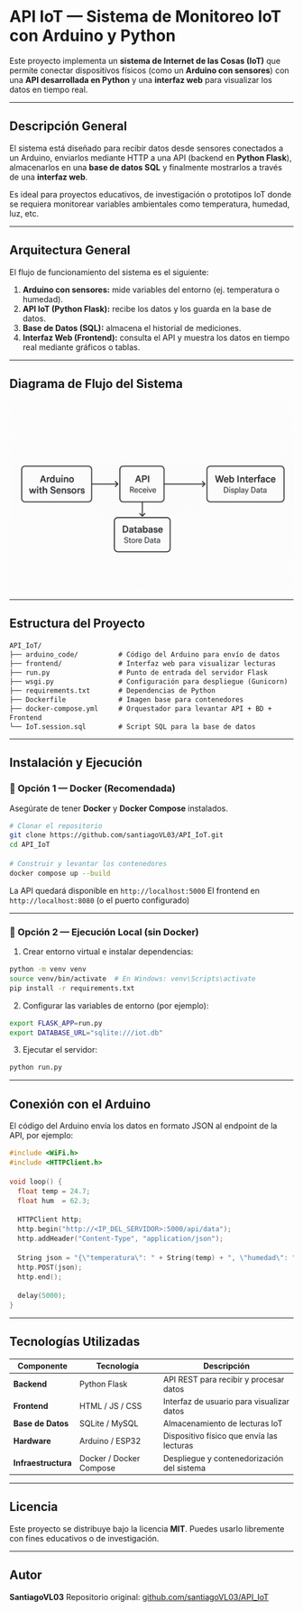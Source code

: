 # API IoT — Sistema de Monitoreo IoT con Arduino y Python

Este proyecto implementa un **sistema de Internet de las Cosas (IoT)** que permite conectar dispositivos físicos (como un **Arduino con sensores**) con una **API desarrollada en Python** y una **interfaz web** para visualizar los datos en tiempo real.

---

## Descripción General

El sistema está diseñado para recibir datos desde sensores conectados a un Arduino, enviarlos mediante HTTP a una API (backend en **Python Flask**), almacenarlos en una **base de datos SQL** y finalmente mostrarlos a través de una **interfaz web**.

Es ideal para proyectos educativos, de investigación o prototipos IoT donde se requiera monitorear variables ambientales como temperatura, humedad, luz, etc.

---

## Arquitectura General

El flujo de funcionamiento del sistema es el siguiente:

1. **Arduino con sensores:** mide variables del entorno (ej. temperatura o humedad). 
2. **API IoT (Python Flask):** recibe los datos y los guarda en la base de datos. 
3. **Base de Datos (SQL):** almacena el historial de mediciones. 
4. **Interfaz Web (Frontend):** consulta el API y muestra los datos en tiempo real mediante gráficos o tablas.

---

## Diagrama de Flujo del Sistema

![Diagrama de Flujo del Sistema IoT](flujo.png)

---

## Estructura del Proyecto

```
API_IoT/
├── arduino_code/          # Código del Arduino para envío de datos
├── frontend/              # Interfaz web para visualizar lecturas
├── run.py                 # Punto de entrada del servidor Flask
├── wsgi.py                # Configuración para despliegue (Gunicorn)
├── requirements.txt       # Dependencias de Python
├── Dockerfile             # Imagen base para contenedores
├── docker-compose.yml     # Orquestador para levantar API + BD + Frontend
└── IoT.session.sql        # Script SQL para la base de datos
```

---

## Instalación y Ejecución

### 🔸 Opción 1 — Docker (Recomendada)

Asegúrate de tener **Docker** y **Docker Compose** instalados.

```bash
# Clonar el repositorio
git clone https://github.com/santiagoVL03/API_IoT.git
cd API_IoT

# Construir y levantar los contenedores
docker compose up --build
```

La API quedará disponible en `http://localhost:5000` 
El frontend en `http://localhost:8080` (o el puerto configurado)

---

### 🔸 Opción 2 — Ejecución Local (sin Docker)

1. Crear entorno virtual e instalar dependencias:

```bash
python -m venv venv
source venv/bin/activate  # En Windows: venv\Scripts\activate
pip install -r requirements.txt
```

2. Configurar las variables de entorno (por ejemplo):

```bash
export FLASK_APP=run.py
export DATABASE_URL="sqlite:///iot.db"
```

3. Ejecutar el servidor:

```bash
python run.py
```

---

## Conexión con el Arduino

El código del Arduino envía los datos en formato JSON al endpoint de la API, por ejemplo:

```cpp
#include <WiFi.h>
#include <HTTPClient.h>

void loop() {
  float temp = 24.7;
  float hum  = 62.3;

  HTTPClient http;
  http.begin("http://<IP_DEL_SERVIDOR>:5000/api/data");
  http.addHeader("Content-Type", "application/json");

  String json = "{\"temperatura\": " + String(temp) + ", \"humedad\": " + String(hum) + "}";
  http.POST(json);
  http.end();

  delay(5000);
}
```

---

## Tecnologías Utilizadas

| Componente | Tecnología | Descripción |
|-------------|-------------|--------------|
| **Backend** | Python Flask | API REST para recibir y procesar datos |
| **Frontend** | HTML / JS / CSS | Interfaz de usuario para visualizar datos |
| **Base de Datos** | SQLite / MySQL | Almacenamiento de lecturas IoT |
| **Hardware** | Arduino / ESP32 | Dispositivo físico que envía las lecturas |
| **Infraestructura** | Docker / Docker Compose | Despliegue y contenedorización del sistema |

---

## Licencia

Este proyecto se distribuye bajo la licencia **MIT**. 
Puedes usarlo libremente con fines educativos o de investigación.

---

## Autor

**SantiagoVL03** 
Repositorio original: [github.com/santiagoVL03/API_IoT](https://github.com/santiagoVL03/API_IoT)
